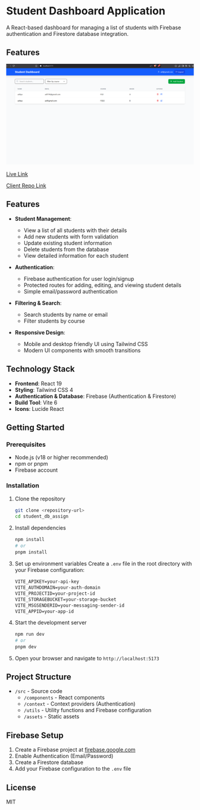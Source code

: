 # Student Dashboard Application

A React-based dashboard for managing a list of students with Firebase authentication and Firestore database integration.

## Features

![ Student Dashboard Application](./public/image.png)

[Live Link](https://studentdb-aditya.netlify.app/)

[Client Repo Link](https://github.com/Aditya-Deshmukh9/student_db_assign)

## Features

- **Student Management**:

  - View a list of all students with their details
  - Add new students with form validation
  - Update existing student information
  - Delete students from the database
  - View detailed information for each student

- **Authentication**:

  - Firebase authentication for user login/signup
  - Protected routes for adding, editing, and viewing student details
  - Simple email/password authentication

- **Filtering & Search**:

  - Search students by name or email
  - Filter students by course

- **Responsive Design**:
  - Mobile and desktop friendly UI using Tailwind CSS
  - Modern UI components with smooth transitions

## Technology Stack

- **Frontend**: React 19
- **Styling**: Tailwind CSS 4
- **Authentication & Database**: Firebase (Authentication & Firestore)
- **Build Tool**: Vite 6
- **Icons**: Lucide React

## Getting Started

### Prerequisites

- Node.js (v18 or higher recommended)
- npm or pnpm
- Firebase account

### Installation

1. Clone the repository

   ```bash
   git clone <repository-url>
   cd student_db_assign
   ```

2. Install dependencies

   ```bash
   npm install
   # or
   pnpm install
   ```

3. Set up environment variables
   Create a `.env` file in the root directory with your Firebase configuration:

   ```
   VITE_APIKEY=your-api-key
   VITE_AUTHDOMAIN=your-auth-domain
   VITE_PROJECTID=your-project-id
   VITE_STORAGEBUCKET=your-storage-bucket
   VITE_MSGSENDERID=your-messaging-sender-id
   VITE_APPID=your-app-id
   ```

4. Start the development server

   ```bash
   npm run dev
   # or
   pnpm dev
   ```

5. Open your browser and navigate to `http://localhost:5173`

## Project Structure

- `/src` - Source code
  - `/components` - React components
  - `/context` - Context providers (Authentication)
  - `/utils` - Utility functions and Firebase configuration
  - `/assets` - Static assets

## Firebase Setup

1. Create a Firebase project at [firebase.google.com](https://firebase.google.com/)
2. Enable Authentication (Email/Password)
3. Create a Firestore database
4. Add your Firebase configuration to the `.env` file

## License

MIT
